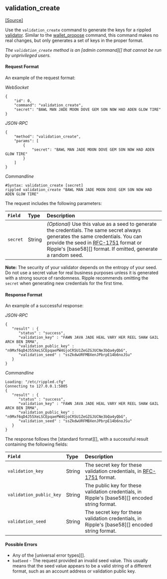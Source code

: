 ## validation_create
[[Source]<br>](https://github.com/ripple/rippled/blob/315a8b6b602798a4cff4d8e1911936011e12abdb/src/ripple/rpc/handlers/ValidationCreate.cpp "Source")

Use the `validation_create` command to generate the keys for a rippled [validator](tutorial-rippled-setup.html#validator-setup). Similar to the [wallet_propose](reference-rippled-api-admin.html#wallet-propose) command, this command makes no real changes, but only generates a set of keys in the proper format.

_The `validation_create` method is an [admin command][] that cannot be run by unprivileged users._

#### Request Format
An example of the request format:

<!-- MULTICODE_BLOCK_START -->

*WebSocket*

```
{
    "id": 0,
    "command": "validation_create",
    "secret": "BAWL MAN JADE MOON DOVE GEM SON NOW HAD ADEN GLOW TIRE"
}
```

*JSON-RPC*

```
{
    "method": "validation_create",
    "params": [
        {
            "secret": "BAWL MAN JADE MOON DOVE GEM SON NOW HAD ADEN GLOW TIRE"
        }
    ]
}
```

*Commandline*

```
#Syntax: validation_create [secret]
rippled validation_create "BAWL MAN JADE MOON DOVE GEM SON NOW HAD ADEN GLOW TIRE"
```

<!-- MULTICODE_BLOCK_END -->

The request includes the following parameters:

| `Field`  | Type   | Description                                              |
|:---------|:-------|:---------------------------------------------------------|
| `secret` | String | _(Optional)_ Use this value as a seed to generate the credentials. The same secret always generates the same credentials. You can provide the seed in [RFC-1751](https://tools.ietf.org/html/rfc1751) format or Ripple's [base58][] format. If omitted, generate a random seed. |

**Note:** The security of your validator depends on the entropy of your seed. Do not use a secret value for real business purposes unless it is generated with a strong source of randomness. Ripple recommends omitting the `secret` when generating new credentials for the first time.

#### Response Format

An example of a successful response:

<!-- MULTICODE_BLOCK_START -->

*JSON-RPC*

```
{
   "result" : {
      "status" : "success",
      "validation_key" : "FAWN JAVA JADE HEAL VARY HER REEL SHAW GAIL ARCH BEN IRMA",
      "validation_public_key" : "n9Mxf6qD4J55XeLSCEpqaePW4GjoCR5U1ZeGZGJUCNe3bQa4yQbG",
      "validation_seed" : "ssZkdwURFMBXenJPbrpE14b6noJSu"
   }
}
```

*Commandline*

```
Loading: "/etc/rippled.cfg"
Connecting to 127.0.0.1:5005
{
   "result" : {
      "status" : "success",
      "validation_key" : "FAWN JAVA JADE HEAL VARY HER REEL SHAW GAIL ARCH BEN IRMA",
      "validation_public_key" : "n9Mxf6qD4J55XeLSCEpqaePW4GjoCR5U1ZeGZGJUCNe3bQa4yQbG",
      "validation_seed" : "ssZkdwURFMBXenJPbrpE14b6noJSu"
   }
}
```

<!-- MULTICODE_BLOCK_END -->

The response follows the [standard format][], with a successful result containing the following fields:

| `Field`                 | Type   | Description                               |
|:------------------------|:-------|:------------------------------------------|
| `validation_key`        | String | The secret key for these validation credentials, in [RFC-1751](https://tools.ietf.org/html/rfc1751) format. |
| `validation_public_key` | String | The public key for these validation credentials, in Ripple's [base58][] encoded string format. |
| `validation_seed`       | String | The secret key for these validation credentials, in Ripple's [base58][] encoded string format. |

#### Possible Errors

* Any of the [universal error types][].
* `badSeed` - The request provided an invalid seed value. This usually means that the seed value appears to be a valid string of a different format, such as an account address or validation public key.

